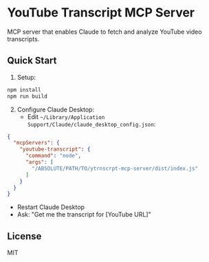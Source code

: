 # YouTube Transcript MCP Server

MCP server that enables Claude to fetch and analyze YouTube video transcripts.

## Quick Start

1. Setup:
```bash
npm install
npm run build
```

2. Configure Claude Desktop:
   - Edit `~/Library/Application Support/Claude/claude_desktop_config.json`:
```json
{
  "mcpServers": {
    "youtube-transcript": {
      "command": "node",
      "args": [
        "/ABSOLUTE/PATH/TO/ytrnscrpt-mcp-server/dist/index.js"
      ]
    }
  }
}
```
   - Restart Claude Desktop
   - Ask: "Get me the transcript for [YouTube URL]"

## License

MIT